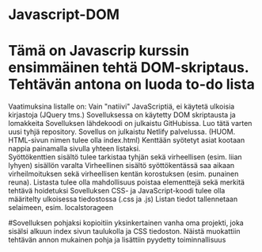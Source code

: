 # Javascript-DOM
# Tämä on Javascrip kurssin ensimmäinen tehtä DOM-skriptaus. Tehtävän antona on luoda to-do lista

Vaatimuksina listalle on:
Vain "natiivi" JavaScriptiä, ei käytetä ulkoisia kirjastoja  (JQuery tms.)
Sovelluksessa on käytetty DOM skriptausta ja lomakkeita 
Sovelluksen lähdekoodi on julkaistu GitHubissa. Luo tätä varten uusi tyhjä repository. 
Sovellus on julkaistu Netlify palvelussa.  (HUOM. HTML-sivun nimen tulee olla index.html)
Kenttään syötetyt asiat kootaan nappia painamalla sivulla yhteen listaksi.  
Syöttökenttien sisältö tulee tarkistaa tyhjän sekä virheellisen (esim. liian lyhyen) sisällön varalta
Virheellinen sisältö syöttökentässä saa aikaan virheilmoituksen sekä virheellisen kentän korostuksen (esim. punainen reuna).
Listasta tulee olla mahdollisuus poistaa elementtejä sekä merkitä tehtävä hoidetuksi
Sovelluksen CSS- ja JavaScript-koodi tulee olla määritelty ulkoisessa tiedostossa (.css ja .js)
Listan tiedot tallennetaan selaimeen, esim. localstorageen

#Sovelluksen pohjaksi kopioitiin yksinkertainen vanha oma projekti, joka sisälsi alkuun index sivun taulukolla ja CSS tiedoston. Näistä muokattiin tehtävän annon mukainen pohja ja lisättiin pyydetty toiminnallisuus
